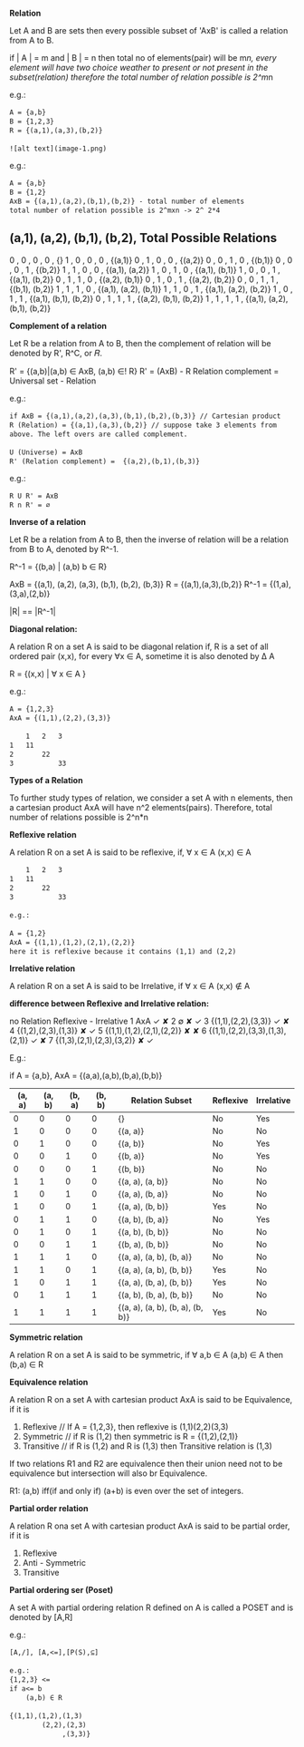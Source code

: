 **Relation**

Let A and B are sets then every possible subset of 'AxB' is called a relation from A to B.

if | A | = m and | B | = n then total no of elements(pair) will be m*n, every element will have two choice weather to present or not present in the subset(relation) therefore the total number of relation possible is 2^m*n

e.g.:

    A = {a,b}
    B = {1,2,3}
    R = {(a,1),(a,3),(b,2)}

    ![alt text](image-1.png)

e.g.:

    A = {a,b}
    B = {1,2}
    AxB = {(a,1),(a,2),(b,1),(b,2)} - total number of elements
    total number of relation possible is 2^mxn -> 2^ 2*4

(a,1), (a,2), (b,1), (b,2), Total Possible Relations
----------------------------------------------------
0      , 0      , 0      , 0      , {}
1      , 0      , 0      , 0      , {(a,1)}
0      , 1      , 0      , 0      , {(a,2)}
0      , 0      , 1      , 0      , {(b,1)}
0      , 0      , 0      , 1      , {(b,2)}
1      , 1      , 0      , 0      , {(a,1), (a,2)}
1      , 0      , 1      , 0      , {(a,1), (b,1)}
1      , 0      , 0      , 1      , {(a,1), (b,2)}
0      , 1      , 1      , 0      , {(a,2), (b,1)}
0      , 1      , 0      , 1      , {(a,2), (b,2)}
0      , 0      , 1      , 1      , {(b,1), (b,2)}
1      , 1      , 1      , 0      , {(a,1), (a,2), (b,1)}
1      , 1      , 0      , 1      , {(a,1), (a,2), (b,2)}
1      , 0      , 1      , 1      , {(a,1), (b,1), (b,2)}
0      , 1      , 1      , 1      , {(a,2), (b,1), (b,2)}
1      , 1      , 1      , 1      , {(a,1), (a,2), (b,1), (b,2)}


**Complement of a relation**

Let R be a relation from A to B, then the complement of relation will be denoted by R', R^C, or 𝑅.

R' = {(a,b)|(a,b) ∈ AxB, (a,b) ∈! R}
R' = (AxB) - R
Relation complement = Universal set - Relation

e.g.:

    if AxB = {(a,1),(a,2),(a,3),(b,1),(b,2),(b,3)} // Cartesian product
    R (Relation) = {(a,1),(a,3),(b,2)} // suppose take 3 elements from above. The left overs are called complement.

    U (Universe) = AxB  
    R' (Relation complement) =  {(a,2),(b,1),(b,3)}

e.g.:

    R U R' = AxB
    R n R' = ∅

**Inverse of a relation**

Let R be a relation from A to B, then the inverse of relation  will be a relation from B to A, denoted by R^-1.

R^-1 = {(b,a) | (a,b) b ∈ R}

AxB = {(a,1), (a,2), (a,3), (b,1), (b,2), (b,3)}
R = {(a,1),(a,3),(b,2)}
R^-1 = {(1,a),(3,a),(2,b)}

|R| == |R^-1|

**Diagonal relation:**

A relation R on a set A is said to be diagonal relation if, R is a set of all ordered pair (x,x), for every ∀x ∈ A, sometime it is also denoted by 
Δ 
 A

R = {(x,x) | ∀ x ∈ A }

e.g.:

    A = {1,2,3}
    AxA = {(1,1),(2,2),(3,3)}

        1   2   3
    1   11
    2       22
    3           33


**Types of a Relation**

To further study types of relation, we consider a set A with n elements, then  a cartesian product AxA will have n^2 elements(pairs).
Therefore, total number of relations possible is 2^n*n

**Reflexive relation**

A relation R on a set A is said to be reflexive, 
if, ∀ x ∈ A
    (x,x) ∈ A

        1   2   3
    1   11
    2       22
    3           33

    e.g.:

    A = {1,2}
    AxA = {(1,1),(1,2),(2,1),(2,2)}
    here it is reflexive because it contains (1,1) and (2,2)

**Irrelative relation**

A relation R on a set A is said to be Irrelative,
if ∀ x ∈ A
    (x,x) ∉ A

**difference between Reflexive and Irrelative relation:**

no  Relation                        Reflexive   -   Irrelative
1   AxA                                 ✓              ✘
2   ∅                                   ✘              ✓ 
3   {(1,1),(2,2),(3,3)}                 ✓              ✘
4   {(1,2),(2,3),(1,3)}                 ✘              ✓
5   {(1,1),(1,2),(2,1),(2,2)}           ✘              ✘
6   {(1,1),(2,2),(3,3),(1,3),(2,1)}     ✓              ✘
7   {(1,3),(2,1),(2,3),(3,2)}           ✘              ✓


E.g.:

if A = {a,b}, AxA = {(a,a),(a,b),(b,a),(b,b)}

| (a, a) | (a, b) | (b, a) | (b, b) | Relation Subset                     | Reflexive | Irrelative |
|--------|--------|--------|--------|-------------------------------------|-----------|-------------|
|   0    |   0    |   0    |   0    | {}                                  | No        | Yes         |
|   1    |   0    |   0    |   0    | {(a, a)}                            | No        | No          |
|   0    |   1    |   0    |   0    | {(a, b)}                            | No        | Yes         |
|   0    |   0    |   1    |   0    | {(b, a)}                            | No        | Yes         |
|   0    |   0    |   0    |   1    | {(b, b)}                            | No        | No          |
|   1    |   1    |   0    |   0    | {(a, a), (a, b)}                    | No        | No          |
|   1    |   0    |   1    |   0    | {(a, a), (b, a)}                    | No        | No          |
|   1    |   0    |   0    |   1    | {(a, a), (b, b)}                    | Yes       | No          |
|   0    |   1    |   1    |   0    | {(a, b), (b, a)}                    | No        | Yes         |
|   0    |   1    |   0    |   1    | {(a, b), (b, b)}                    | No        | No          |
|   0    |   0    |   1    |   1    | {(b, a), (b, b)}                    | No        | No          |
|   1    |   1    |   1    |   0    | {(a, a), (a, b), (b, a)}            | No        | No          |
|   1    |   1    |   0    |   1    | {(a, a), (a, b), (b, b)}            | Yes       | No          |
|   1    |   0    |   1    |   1    | {(a, a), (b, a), (b, b)}            | Yes       | No          |
|   0    |   1    |   1    |   1    | {(a, b), (b, a), (b, b)}            | No        | No          |
|   1    |   1    |   1    |   1    | {(a, a), (a, b), (b, a), (b, b)}    | Yes       | No          |


**Symmetric relation**

A relation R on a set A is said to be symmetric,
if  ∀ a,b ∈ A
    (a,b) ∈ A
then (b,a) ∈ R

**Equivalence relation**

A relation R on a set A with cartesian product AxA is said to be Equivalence, if it is

1. Reflexive // If A = {1,2,3}, then reflexive is (1,1)(2,2)(3,3)
2. Symmetric // if R is (1,2) then symmetric is R = {(1,2),(2,1)}
3. Transitive // if R is (1,2) and R is (1,3) then Transitive relation is (1,3)

If two relations R1 and R2 are equivalence then their union need not to be equivalence but intersection will also br Equivalence.

R1: (a,b) iff(if and only if) (a+b) is even over the set of integers.

**Partial order relation**

A relation R ona set A with cartesian product AxA is said to be partial order, if it is

1. Reflexive
2. Anti - Symmetric
3. Transitive

**Partial ordering ser (Poset)**

A set A with partial ordering relation R defined on A is called a POSET and is denoted by [A,R]

e.g.:

    [A,/], [A,<=],[P(S),⊆]

    e.g.:
    {1,2,3} <=
    if a<= b
        (a,b) ∈ R

    {(1,1),(1,2),(1,3)
            (2,2),(2,3)
                 ,(3,3)}